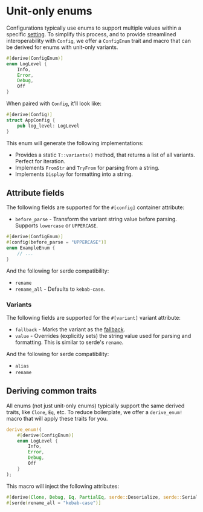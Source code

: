 # Unit-only enums

Configurations typically use enums to support multiple values within a specific
[setting](../settings.md). To simplify this process, and to provide streamlined interoperability
with `Config`, we offer a `ConfigEnum` trait and macro that can be derived for enums with unit-only
variants.

```rust
#[derive(ConfigEnum)]
enum LogLevel {
	Info,
	Error,
	Debug,
	Off
}
```

When paired with `Config`, it'll look like:

```rust
#[derive(Config)]
struct AppConfig {
	pub log_level: LogLevel
}
```

This enum will generate the following implementations:

- Provides a static `T::variants()` method, that returns a list of all variants. Perfect for
  iteration.
- Implements `FromStr` and `TryFrom` for parsing from a string.
- Implements `Display` for formatting into a string.

## Attribute fields

The following fields are supported for the `#[config]` container attribute:

- `before_parse` - Transform the variant string value before parsing. Supports `lowercase` or
  `UPPERCASE`.

```rust
#[derive(ConfigEnum)]
#[config(before_parse = "UPPERCASE")]
enum ExampleEnum {
	// ...
}
```

And the following for serde compatibility:

- `rename`
- `rename_all` - Defaults to `kebab-case`.

### Variants

The following fields are supported for the `#[variant]` variant attribute:

- `fallback` - Marks the variant as the [fallback](./fallback.md).
- `value` - Overrides (explicitly sets) the string value used for parsing and formatting. This is
  similar to serde's `rename`.

And the following for serde compatibility:

- `alias`
- `rename`

## Deriving common traits

All enums (not just unit-only enums) typically support the same derived traits, like `Clone`, `Eq`,
etc. To reduce boilerplate, we offer a `derive_enum!` macro that will apply these traits for you.

```rust
derive_enum!(
	#[derive(ConfigEnum)]
	enum LogLevel {
		Info,
		Error,
		Debug,
		Off
	}
);
```

This macro will inject the following attributes:

```rust
#[derive(Clone, Debug, Eq, PartialEq, serde::Deserialize, serde::Serialize)]
#[serde(rename_all = "kebab-case")]
```
